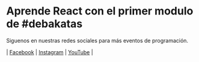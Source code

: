 # Aprende React con el primer modulo de #debakatas

Siguenos en nuestras redes sociales para más eventos de programación.

| [Facebook](https://www.facebook.com/debakatas) | [Instagram](https://www.instagram.com/bakatascom/) | [YouTube](https://www.youtube.com/channel/UCe9_3wN0e_b0jRETgpdgq2A) |
